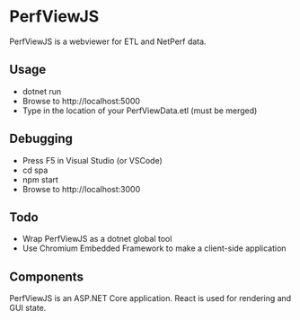 # PerfViewJS

PerfViewJS is a webviewer for ETL and NetPerf data.

## Usage

* dotnet run
* Browse to http://localhost:5000
* Type in the location of your PerfViewData.etl (must be merged)

## Debugging

* Press F5 in Visual Studio (or VSCode)
* cd spa
* npm start
* Browse to http://localhost:3000

## Todo

* Wrap PerfViewJS as a dotnet global tool
* Use Chromium Embedded Framework to make a client-side application

## Components

PerfViewJS is an ASP.NET Core application. React is used for rendering and GUI state.